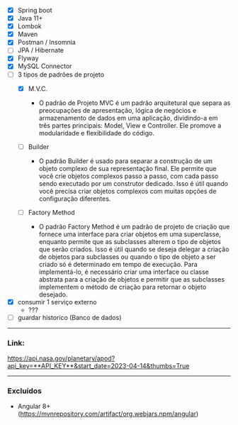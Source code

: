 - [x] Spring boot
- [x] Java 11+
- [x] Lombok
- [x] Maven
- [x] Postman / Insomnia
- [ ] JPA / Hibernate
- [x] Flyway
- [x] MySQL Connector
- [ ] 3 tipos de padrões de projeto
  - [x] M.V.C.
    - O padrão de Projeto MVC é um padrão arquitetural que separa as preocupações de apresentação, lógica de negócios e armazenamento de dados em uma aplicação, dividindo-a em três partes principais: Model, View e Controller. Ele promove a modularidade e flexibilidade do código. 

  - [ ] Builder
    - O padrão Builder é usado para separar a construção de um objeto complexo de sua representação final. Ele permite que você crie objetos complexos passo a passo, com cada passo sendo executado por um construtor dedicado. Isso é útil quando você precisa criar objetos complexos com muitas opções de configuração diferentes.

  - [ ] Factory Method
    - O padrão Factory Method é um padrão de projeto de criação que fornece uma interface para criar objetos em uma superclasse, enquanto permite que as subclasses alterem o tipo de objetos que serão criados. Isso é útil quando se deseja delegar a criação de objetos para subclasses ou quando o tipo de objeto a ser criado só é determinado em tempo de execução. Para implementá-lo, é necessário criar uma interface ou classe abstrata para a criação de objetos e permitir que as subclasses implementem o método de criação para retornar o objeto desejado.

- [x] consumir 1 serviço externo
  - ???
- [ ] guardar historico (Banco de dados)

---
### Link:
<https://api.nasa.gov/planetary/apod?api_key=**API_KEY**&start_date=2023-04-14&thumbs=True>

---
### Excluídos

- Angular 8+ (https://mvnrepository.com/artifact/org.webjars.npm/angular)
